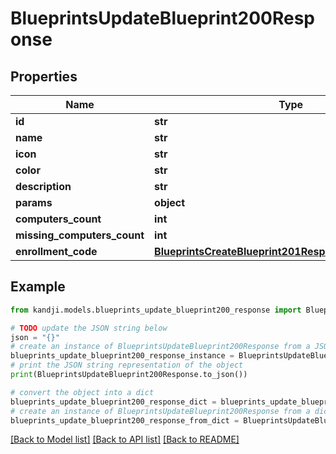 # BlueprintsUpdateBlueprint200Response


## Properties

Name | Type | Description | Notes
------------ | ------------- | ------------- | -------------
**id** | **str** |  | [optional] 
**name** | **str** |  | [optional] 
**icon** | **str** |  | [optional] 
**color** | **str** |  | [optional] 
**description** | **str** |  | [optional] 
**params** | **object** |  | [optional] 
**computers_count** | **int** |  | [optional] 
**missing_computers_count** | **int** |  | [optional] 
**enrollment_code** | [**BlueprintsCreateBlueprint201ResponseEnrollmentCode**](BlueprintsCreateBlueprint201ResponseEnrollmentCode.md) |  | [optional] 

## Example

```python
from kandji.models.blueprints_update_blueprint200_response import BlueprintsUpdateBlueprint200Response

# TODO update the JSON string below
json = "{}"
# create an instance of BlueprintsUpdateBlueprint200Response from a JSON string
blueprints_update_blueprint200_response_instance = BlueprintsUpdateBlueprint200Response.from_json(json)
# print the JSON string representation of the object
print(BlueprintsUpdateBlueprint200Response.to_json())

# convert the object into a dict
blueprints_update_blueprint200_response_dict = blueprints_update_blueprint200_response_instance.to_dict()
# create an instance of BlueprintsUpdateBlueprint200Response from a dict
blueprints_update_blueprint200_response_from_dict = BlueprintsUpdateBlueprint200Response.from_dict(blueprints_update_blueprint200_response_dict)
```
[[Back to Model list]](../README.md#documentation-for-models) [[Back to API list]](../README.md#documentation-for-api-endpoints) [[Back to README]](../README.md)



